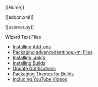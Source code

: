 [[Home]]

[[addon.xml]]

[[uservar.py]]

Wizard Text Files
* [Installing Add-ons](https://www.github.com/drinfernoo/plugin.program.aftermath/wiki/addons.txt)
* [Packaging advancedsettings.xml Files](https://www.github.com/drinfernoo/plugin.program.aftermath/wiki/advanced.txt)
* [Installing .apk's](https://www.github.com/drinfernoo/plugin.program.aftermath/wiki/apks.txt)
* [Installing Builds](https://www.github.com/drinfernoo/plugin.program.aftermath/wiki/builds.txt)
* [Update Notifications](https://www.github.com/drinfernoo/plugin.program.aftermath/wiki/notify.txt)
* [Packaging Themes for Builds](https://www.github.com/drinfernoo/plugin.program.aftermath/wiki/themes.txt)
* [Including YouTube Videos](https://www.github.com/drinfernoo/plugin.program.aftermath/wiki/youtube.txt)
